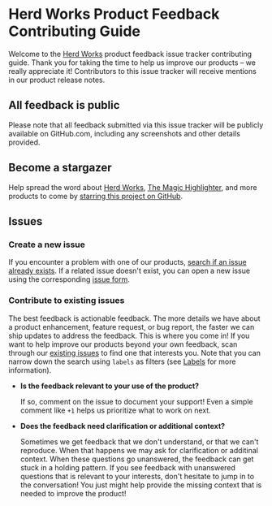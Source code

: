 # Herd Works Product Feedback Contributing Guide

Welcome to the [Herd Works] product feedback issue tracker contributing guide.
Thank you for taking the time to help us improve our products – we really appreciate it!
Contributors to this issue tracker will receive mentions in our product release notes. 

## All feedback is public

Please note that all feedback submitted via this issue tracker will be publicly available on GitHub.com, including any screenshots and other details provided. 

## Become a stargazer

Help spread the word about [Herd Works], [The Magic Highlighter], and more products to come by [starring this project on GitHub].

## Issues

### Create a new issue

If you encounter a problem with one of our products, [search if an issue already exists]. 
If a related issue doesn't exist, you can open a new issue using the corresponding [issue form].

### Contribute to existing issues

The best feedback is actionable feedback.
The more details we have about a product enhancement, feature request, or bug report, the faster we can ship updates to address the feedback.
This is where you come in! 
If you want to help improve our products beyond your own feedback, scan through our [existing issues] to find one that interests you. 
Note that you can narrow down the search using `labels` as filters (see [Labels] for more information). 

* **Is the feedback relevant to your use of the product?**  

  If so, comment on the issue to document your support! 
  Even a simple comment like `+1` helps us prioritize what to work on next. 

* **Does the feedback need clarification or additional context?** 

  Sometimes we get feedback that we don't understand, or that we can't reproduce.
  When that happens we may ask for clarification or additinal context. 
  When these questions go unanswered, the feedback can get stuck in a holding pattern.
  If you see feedback with unanswered questions that is relevant to your interests, don't hesitate to jump in to the conversation! 
  You just might help provide the missing context that is needed to improve the product! 



<!-- Links -->
[Herd Works]: https://herd.works
[The Magic Highlighter]: https://themagichighlighter.com 
[starring this project on GitHub]: https://github.com/herdworks/feedback/stargazers
[search if an issue already exists]: https://docs.github.com/en/github/searching-for-information-on-github/searching-on-github/searching-issues-and-pull-requests#search-by-the-title-body-or-comments
[issue form]: https://github.com/herdworks/feedback/issues/new/choose
[existing issues]: https://github.com/herdworks/feedback/issues 
[Labels]: /LABELS.md


